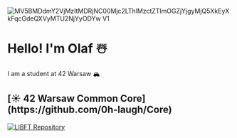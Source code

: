 ![MV5BMDdmY2VjMzItMDRjNC00Mjc2LThlMzctZTlmOGZjYjgyMjQ5XkEyXkFqcGdeQXVyMTU2NjYyODYw _V1_](https://github.com/0h-laugh/0h-laugh/assets/142859984/0535007a-520a-46cd-890c-720c8a929f79)

<h1> Hello! I'm Olaf ☃️ </h1>
I am a student at 42 Warsaw 🏔️

<h2>[☀️ 42 Warsaw Common Core](https://github.com/0h-laugh/Core)</h2>
<a href="https://github.com/0h-laugh/Core/tree/main/libft"><img src="https://img.shields.io/badge/LIBFT-Repository-brightgreen" alt="LIBFT Repository"></a>


